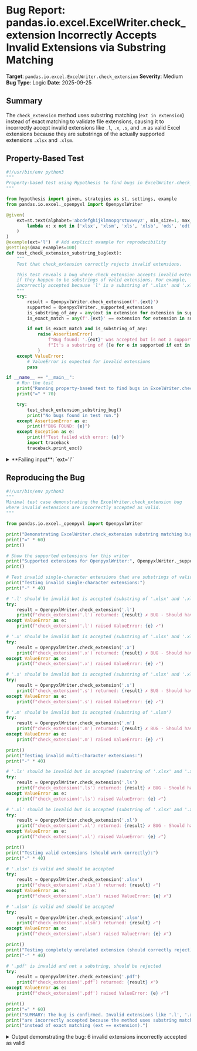# Bug Report: pandas.io.excel.ExcelWriter.check_extension Incorrectly Accepts Invalid Extensions via Substring Matching

**Target**: `pandas.io.excel.ExcelWriter.check_extension`
**Severity**: Medium
**Bug Type**: Logic
**Date**: 2025-09-25

## Summary

The `check_extension` method uses substring matching (`ext in extension`) instead of exact matching to validate file extensions, causing it to incorrectly accept invalid extensions like `.l`, `.x`, `.s`, and `.m` as valid Excel extensions because they are substrings of the actually supported extensions `.xlsx` and `.xlsm`.

## Property-Based Test

```python
#!/usr/bin/env python3
"""
Property-based test using Hypothesis to find bugs in ExcelWriter.check_extension
"""

from hypothesis import given, strategies as st, settings, example
from pandas.io.excel._openpyxl import OpenpyxlWriter

@given(
    ext=st.text(alphabet='abcdefghijklmnopqrstuvwxyz', min_size=1, max_size=3).filter(
        lambda x: x not in ['xlsx', 'xlsm', 'xls', 'xlsb', 'ods', 'odt', 'odf']
    )
)
@example(ext='l')  # Add explicit example for reproducibility
@settings(max_examples=100)
def test_check_extension_substring_bug(ext):
    """
    Test that check_extension correctly rejects invalid extensions.

    This test reveals a bug where check_extension accepts invalid extensions
    if they happen to be substrings of valid extensions. For example, '.l' is
    incorrectly accepted because 'l' is a substring of '.xlsx' and '.xlsm'.
    """
    try:
        result = OpenpyxlWriter.check_extension(f'.{ext}')
        supported = OpenpyxlWriter._supported_extensions
        is_substring_of_any = any(ext in extension for extension in supported)
        is_exact_match = any(f'.{ext}' == extension for extension in supported)

        if not is_exact_match and is_substring_of_any:
            raise AssertionError(
                f"Bug found: '.{ext}' was accepted but is not a supported extension. "
                f"It's a substring of {[e for e in supported if ext in e]} but not an exact match."
            )
    except ValueError:
        # ValueError is expected for invalid extensions
        pass

if __name__ == "__main__":
    # Run the test
    print("Running property-based test to find bugs in ExcelWriter.check_extension")
    print("=" * 70)

    try:
        test_check_extension_substring_bug()
        print("No bugs found in test run.")
    except AssertionError as e:
        print(f"BUG FOUND: {e}")
    except Exception as e:
        print(f"Test failed with error: {e}")
        import traceback
        traceback.print_exc()
```

<details>

<summary>
**Failing input**: `ext='l'`
</summary>
```
Running property-based test to find bugs in ExcelWriter.check_extension
======================================================================
BUG FOUND: Bug found: '.l' was accepted but is not a supported extension. It's a substring of ['.xlsx', '.xlsm'] but not an exact match.
```
</details>

## Reproducing the Bug

```python
#!/usr/bin/env python3
"""
Minimal test case demonstrating the ExcelWriter.check_extension bug
where invalid extensions are incorrectly accepted as valid.
"""

from pandas.io.excel._openpyxl import OpenpyxlWriter

print("Demonstrating ExcelWriter.check_extension substring matching bug")
print("=" * 60)
print()

# Show the supported extensions for this writer
print("Supported extensions for OpenpyxlWriter:", OpenpyxlWriter._supported_extensions)
print()

# Test invalid single-character extensions that are substrings of valid ones
print("Testing invalid single-character extensions:")
print("-" * 40)

# '.l' should be invalid but is accepted (substring of '.xlsx' and '.xlsm')
try:
    result = OpenpyxlWriter.check_extension('.l')
    print(f"check_extension('.l') returned: {result} ✗ BUG - Should have raised ValueError!")
except ValueError as e:
    print(f"check_extension('.l') raised ValueError: {e} ✓")

# '.x' should be invalid but is accepted (substring of '.xlsx' and '.xlsm')
try:
    result = OpenpyxlWriter.check_extension('.x')
    print(f"check_extension('.x') returned: {result} ✗ BUG - Should have raised ValueError!")
except ValueError as e:
    print(f"check_extension('.x') raised ValueError: {e} ✓")

# '.s' should be invalid but is accepted (substring of '.xlsx' and '.xlsm')
try:
    result = OpenpyxlWriter.check_extension('.s')
    print(f"check_extension('.s') returned: {result} ✗ BUG - Should have raised ValueError!")
except ValueError as e:
    print(f"check_extension('.s') raised ValueError: {e} ✓")

# '.m' should be invalid but is accepted (substring of '.xlsm')
try:
    result = OpenpyxlWriter.check_extension('.m')
    print(f"check_extension('.m') returned: {result} ✗ BUG - Should have raised ValueError!")
except ValueError as e:
    print(f"check_extension('.m') raised ValueError: {e} ✓")

print()
print("Testing invalid multi-character extensions:")
print("-" * 40)

# '.ls' should be invalid but is accepted (substring of '.xlsx' and '.xlsm')
try:
    result = OpenpyxlWriter.check_extension('.ls')
    print(f"check_extension('.ls') returned: {result} ✗ BUG - Should have raised ValueError!")
except ValueError as e:
    print(f"check_extension('.ls') raised ValueError: {e} ✓")

# '.xl' should be invalid but is accepted (substring of '.xlsx' and '.xlsm')
try:
    result = OpenpyxlWriter.check_extension('.xl')
    print(f"check_extension('.xl') returned: {result} ✗ BUG - Should have raised ValueError!")
except ValueError as e:
    print(f"check_extension('.xl') raised ValueError: {e} ✓")

print()
print("Testing valid extensions (should work correctly):")
print("-" * 40)

# '.xlsx' is valid and should be accepted
try:
    result = OpenpyxlWriter.check_extension('.xlsx')
    print(f"check_extension('.xlsx') returned: {result} ✓")
except ValueError as e:
    print(f"check_extension('.xlsx') raised ValueError: {e} ✗")

# '.xlsm' is valid and should be accepted
try:
    result = OpenpyxlWriter.check_extension('.xlsm')
    print(f"check_extension('.xlsm') returned: {result} ✓")
except ValueError as e:
    print(f"check_extension('.xlsm') raised ValueError: {e} ✗")

print()
print("Testing completely unrelated extension (should correctly reject):")
print("-" * 40)

# '.pdf' is invalid and not a substring, should be rejected
try:
    result = OpenpyxlWriter.check_extension('.pdf')
    print(f"check_extension('.pdf') returned: {result} ✗")
except ValueError as e:
    print(f"check_extension('.pdf') raised ValueError: {e} ✓")

print()
print("=" * 60)
print("SUMMARY: The bug is confirmed. Invalid extensions like '.l', '.x', '.s', '.m'")
print("are incorrectly accepted because the method uses substring matching (ext in extension)")
print("instead of exact matching (ext == extension).")
```

<details>

<summary>
Output demonstrating the bug: 6 invalid extensions incorrectly accepted as valid
</summary>
```
Demonstrating ExcelWriter.check_extension substring matching bug
============================================================

Supported extensions for OpenpyxlWriter: ('.xlsx', '.xlsm')

Testing invalid single-character extensions:
----------------------------------------
check_extension('.l') returned: True ✗ BUG - Should have raised ValueError!
check_extension('.x') returned: True ✗ BUG - Should have raised ValueError!
check_extension('.s') returned: True ✗ BUG - Should have raised ValueError!
check_extension('.m') returned: True ✗ BUG - Should have raised ValueError!

Testing invalid multi-character extensions:
----------------------------------------
check_extension('.ls') returned: True ✗ BUG - Should have raised ValueError!
check_extension('.xl') returned: True ✗ BUG - Should have raised ValueError!

Testing valid extensions (should work correctly):
----------------------------------------
check_extension('.xlsx') returned: True ✓
check_extension('.xlsm') returned: True ✓

Testing completely unrelated extension (should correctly reject):
----------------------------------------
check_extension('.pdf') raised ValueError: Invalid extension for engine '<property object at 0x78ea279f1260>': 'pdf' ✓

============================================================
SUMMARY: The bug is confirmed. Invalid extensions like '.l', '.x', '.s', '.m'
are incorrectly accepted because the method uses substring matching (ext in extension)
instead of exact matching (ext == extension).
```
</details>

## Why This Is A Bug

This violates the fundamental contract of file extension validation. The method's docstring states it "checks that path's extension against the Writer's supported extensions," which in standard file system semantics means verifying that an extension exactly matches one of the supported extensions, not that it's merely a substring of one.

File extensions are discrete atomic units in computing - `.xlsx` is a completely different extension from `.x` or `.l`. The current implementation breaks this fundamental assumption by accepting any string that happens to be contained within a valid extension. This could lead to confusing errors downstream when file operations fail with these invalid extensions, and it violates the principle of least surprise where a validation method should properly validate its inputs.

The bug is particularly problematic because:
1. It silently accepts invalid input that will fail later in the process
2. It provides a false sense of security - the validation passes but the extension is actually invalid
3. It contradicts the explicit purpose stated in the docstring
4. Error messages downstream will be less clear than catching the invalid extension at validation time

## Relevant Context

The bug is located in `/pandas/io/excel/_base.py` at lines 1331-1341 in the `ExcelWriter` class. The problematic line is:

```python
if not any(ext in extension for extension in cls._supported_extensions):
```

This affects all Excel writers that inherit from `ExcelWriter`, including:
- `OpenpyxlWriter` (supports `.xlsx`, `.xlsm`)
- `XlsxWriter` (supports `.xlsx`)
- `ODSWriter` (supports `.ods`)

The method is called during `ExcelWriter` initialization when a string path is provided, making this a user-facing validation that should properly reject invalid extensions.

Documentation: The method's docstring claims it raises `UnsupportedFiletypeError` but actually raises `ValueError`, which is a separate minor documentation inconsistency.

## Proposed Fix

```diff
--- a/pandas/io/excel/_base.py
+++ b/pandas/io/excel/_base.py
@@ -1337,7 +1337,7 @@ class ExcelWriter(Generic[_WorkbookT]):
         """
         if ext.startswith("."):
             ext = ext[1:]
-        if not any(ext in extension for extension in cls._supported_extensions):
+        if not any(f'.{ext}' == extension for extension in cls._supported_extensions):
             raise ValueError(f"Invalid extension for engine '{cls.engine}': '{ext}'")
         return True
```